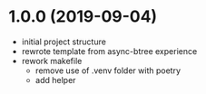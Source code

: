 # 1.0.0 (2019-09-04)

- initial project structure
- rewrote template from async-btree experience
- rework makefile
  - remove use of .venv folder with poetry
  - add helper

